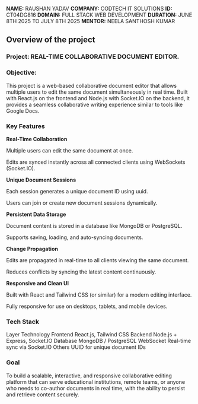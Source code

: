 **NAME:** RAUSHAN YADAV
**COMPANY:** CODTECH IT SOLUTIONS
**ID:** CT04DG816
**D0MAIN:** FULL STACK WEB DEVELOPMENT
**DURATION:** JUNE 8TH 2025 TO JULY 8TH 2025
**MENTOR:** NEELA SANTHOSH KUMAR

## Overview of the project

### Project: REAL-TIME COLLABORATIVE DOCUMENT EDITOR.

### Objective:
This project is a web-based collaborative document editor that allows multiple users to edit the same document simultaneously in real time. Built with React.js on the frontend and Node.js with Socket.IO on the backend, it provides a seamless collaborative writing experience similar to tools like Google Docs.

### Key Features
**Real-Time Collaboration**

Multiple users can edit the same document at once.

Edits are synced instantly across all connected clients using WebSockets (Socket.IO).

**Unique Document Sessions**

Each session generates a unique document ID using uuid.

Users can join or create new document sessions dynamically.

**Persistent Data Storage**

Document content is stored in a database like MongoDB or PostgreSQL.

Supports saving, loading, and auto-syncing documents.

**Change Propagation**

Edits are propagated in real-time to all clients viewing the same document.

Reduces conflicts by syncing the latest content continuously.

**Responsive and Clean UI**

Built with React and Tailwind CSS (or similar) for a modern editing interface.

Fully responsive for use on desktops, tablets, and mobile devices.

### Tech Stack
Layer	Technology
Frontend	React.js, Tailwind CSS
Backend	Node.js + Express, Socket.IO
Database	MongoDB / PostgreSQL
WebSocket	Real-time sync via Socket.IO
Others	UUID for unique document IDs

### Goal
To build a scalable, interactive, and responsive collaborative editing platform that can serve educational institutions, remote teams, or anyone who needs to co-author documents in real time, with the ability to persist and retrieve content securely.
